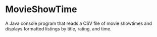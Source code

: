 # MovieShowTime
A Java console program that reads a CSV file of movie showtimes and displays formatted listings by title, rating, and time.
